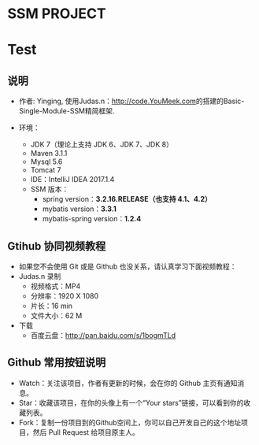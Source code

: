 # SSM PROJECT
# Test

## 说明

- 作者: Yinging, 使用Judas.n：<http://code.YouMeek.com>的搭建的Basic-Single-Module-SSM精简框架.

- 环境：
    - JDK 7（理论上支持 JDK 6、JDK 7、JDK 8）
    - Maven 3.1.1
    - Mysql 5.6
    - Tomcat 7
    - IDE：IntelliJ IDEA 2017.1.4
    - SSM 版本：
        - spring version：**3.2.16.RELEASE（也支持 4.1、4.2）**
        - mybatis version：**3.3.1**
        - mybatis-spring version：**1.2.4**

## Gtihub 协同视频教程

- 如果您不会使用 Git 或是 Github 也没关系，请认真学习下面视频教程：
- Judas.n 录制
    - 视频格式：MP4
    - 分辨率：1920 X 1080
    - 片长：16 min
    - 文件大小：62 M
- 下载
    - 百度云盘：<http://pan.baidu.com/s/1bogmTLd>

## Github 常用按钮说明

- Watch：关注该项目，作者有更新的时候，会在你的 Github 主页有通知消息。
- Star：收藏该项目，在你的头像上有一个“Your stars”链接，可以看到你的收藏列表。
- Fork：复制一份项目到的Github空间上，你可以自己开发自己的这个地址项目，然后 Pull Request 给项目原主人。 
